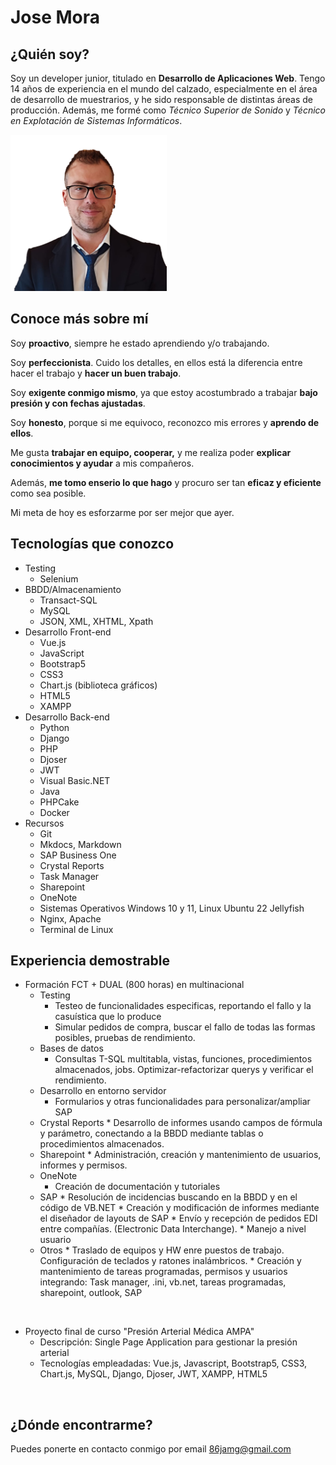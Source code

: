 # Jose Mora

## ¿Quién soy?

Soy un developer junior, titulado en **Desarrollo de Aplicaciones Web**. 
Tengo 14 años de experiencia en el mundo del calzado, especialmente en el área de desarrollo de muestrarios, y he sido responsable de distintas áreas de producción. 
Además, me formé como *Técnico Superior de Sonido* y *Técnico en Explotación de Sistemas Informáticos*.

<img src="a.png" alt="mi_foto" width="250"/>

<br/>

## Conoce más sobre mí

Soy **proactivo**, siempre he estado aprendiendo y/o trabajando.

Soy **perfeccionista**. Cuido los detalles, en ellos está la diferencia entre hacer el trabajo y **hacer un buen trabajo**.

Soy **exigente conmigo mismo**, ya que estoy acostumbrado a trabajar **bajo presión y con fechas ajustadas**.

Soy **honesto**, porque si me equivoco, reconozco mis errores y **aprendo de ellos**. 

Me gusta **trabajar en equipo, cooperar,** y me realiza poder **explicar conocimientos y ayudar** a mis compañeros.

Además, **me tomo enserio lo que hago** y procuro ser tan **eficaz y eficiente** como sea posible.

Mi meta de hoy es esforzarme por ser mejor que ayer.


## Tecnologías que conozco

* Testing
	* Selenium
* BBDD/Almacenamiento
	* Transact-SQL
	* MySQL
	* JSON, XML, XHTML, Xpath
* Desarrollo Front-end
	* Vue.js
	* JavaScript
	* Bootstrap5
	* CSS3
	* Chart.js (biblioteca gráficos)
	* HTML5
	* XAMPP
* Desarrollo Back-end
	* Python
	* Django
	* PHP
	* Djoser
	* JWT
	* Visual Basic.NET
	* Java
	* PHPCake
	* Docker
* Recursos
	* Git
	* Mkdocs, Markdown
	* SAP Business One
	* Crystal Reports
	* Task Manager
	* Sharepoint
	* OneNote
	* Sistemas Operativos Windows 10 y 11, Linux Ubuntu 22 Jellyfish
	* Nginx, Apache
	* Terminal de Linux
	

## Experiencia demostrable

* Formación FCT + DUAL (800 horas) en multinacional
	* Testing
 		* Testeo de funcionalidades especificas, reportando el fallo y la casuística que lo produce
   		* Simular pedidos de compra, buscar el fallo de todas las formas posibles, pruebas de rendimiento.
	* Bases de datos
		* Consultas T-SQL multitabla, vistas, funciones, procedimientos almacenados, jobs. Optimizar-refactorizar querys y verificar el rendimiento.
  	* Desarrollo en entorno servidor
  		* Formularios y otras funcionalidades para personalizar/ampliar SAP
  	 * Crystal Reports
    		* Desarrollo de informes usando campos de fórmula y parámetro, conectando a la BBDD mediante tablas o procedimientos almacenados.
  	* Sharepoint
    		* Administración, creación y mantenimiento de usuarios, informes y permisos.
	* OneNote
		* Creación de documentación y tutoriales
	* SAP
	    	* Resolución de incidencias buscando en la BBDD y en el código de VB.NET
	    	* Creación y modificación de informes mediante el diseñador de layouts de SAP
	    	* Envío y recepción de pedidos EDI entre compañías. (Electronic Data Interchange).
	    	* Manejo a nivel usuario
	* Otros
    		* Traslado de equipos y HW enre puestos de trabajo. Configuración de teclados y ratones inalámbricos.
	    	* Creación y mantenimiento de tareas programadas, permisos y usuarios integrando: Task manager, .ini, vb.net, tareas programadas, sharepoint, outlook, SAP

<br/>

* Proyecto final de curso "Presión Arterial Médica AMPA"
	* Descripción: Single Page Application para gestionar la presión arterial
	* Tecnologías empleadadas: Vue.js, Javascript, Bootstrap5, CSS3, Chart.js, MySQL, Django, Djoser, JWT, XAMPP, HTML5




<br/>

## ¿Dónde encontrarme?

Puedes ponerte en contacto conmigo por email [86jamg@gmail.com](mailto:86jamg@gmail.com)
